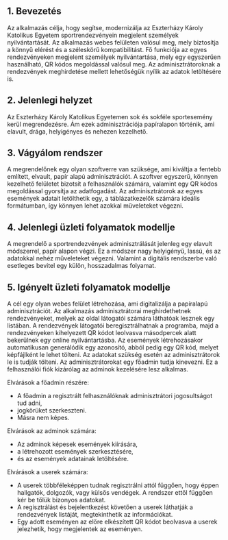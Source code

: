 ## 1. Bevezetés

Az alkalmazás célja, hogy segítse, modernizálja az Eszterházy Károly Katolikus Egyetem sportrendezvényein megjelent személyek nyilvántartását. Az alkalmazás webes felületen valósul meg, mely biztosítja a könnyű elérést és a széleskörű kompatibilitást. Fő funkciója az egyes rendezvényeken megjelent személyek nyilvántartása, mely egy egyszerűen használható, QR kódos megoldással valósul meg. Az adminisztrátoroknak a rendezvények meghirdetése mellett lehetőségük nyílik az adatok letöltésére is.

## 2. Jelenlegi helyzet

Az Eszterházy Károly Katolikus Egyetemen sok és sokféle sportesemény kerül megrendezésre. Ám ezek adminisztrációja papíralapon történik, ami elavult, drága, helyigényes és nehezen kezelhető.

## 3. Vágyálom rendszer

A megrendelőnek egy olyan szoftverre van szüksége, ami kiváltja a fentebb említett, elvault, papír alapú adminisztrációt. A szoftver egyszerű, könnyen kezelhető felületet bizotsít a felhasználók számára, valamint egy QR kódos megoldással gyorsítja az adatfogadást. Az adminisztrátorok az egyes események adatait letölthetik egy, a táblázatkezelők számára ideális formátumban, így könnyen lehet azokkal műveleteket végezni.

## 4. Jelenlegi üzleti folyamatok modellje

A megrendelő a sportrendezvények adminisztrálását jelenleg egy elavult módszerrel, papír alapon végzi. Ez a módszer nagy helyigényű, lassú, és az adatokkal nehéz műveleteket végezni. Valamint a digitális rendszerbe való esetleges bevitel egy külön, hosszadalmas folyamat.

## 5. Igényelt üzleti folyamatok modellje

A cél egy olyan webes felület létrehozása, ami digitalizálja a papíralapú adminisztrációt. Az alkalmazás adminisztrátorai meghirdethetnek rendezvényeket, melyek az oldal látogatói számára láthatóak lesznek egy listában. A rendezvények látogatói beregisztrálhatnak a programba, majd a rendezvényeken kihelyezett QR kódot leolvasva másodpercek alatt bekerülnek egy online nyilvántartásba. Az események létrehozásakor automatikusan generálódik egy azonosító, abból pedig egy QR kód, melyet képfájlként le lehet tölteni. Az adatokat szükség esetén az adminisztrátorok le is tudják tölteni. Az adminisztrátorokat egy főadmin tudja kinevezni. Ez a felhasználói fiók kizárólag az adminok kezelésére lesz alkalmas.

Elvárások a főadmin részére:
- A főadmin a regisztrált felhasználóknak adminisztrátori jogosultságot tud adni,
- jogkörüket szerkeszteni.
- Másra nem képes.

Elvárások az adminok számára:
- Az adminok képesek események kiírására,
- a létrehozott események szerkesztésére,
- és az események adatainak letöltésére.

Elvárások a userek számára:
- A userek többféleképpen tudnak regisztrálni attól függően, hogy éppen hallgatók, dolgozók, vagy külsős vendégek. A rendszer ettől függően kér be tőlük bizonyos adatokat.
- A regisztrálást és bejelentkezést követően a userek láthatják a rendezvények listáját, megtekinthetik az információkat.
- Egy adott eseményen az előre elkészített QR kódot beolvasva a userek jelezhetik, hogy megjelentek az eseményen.